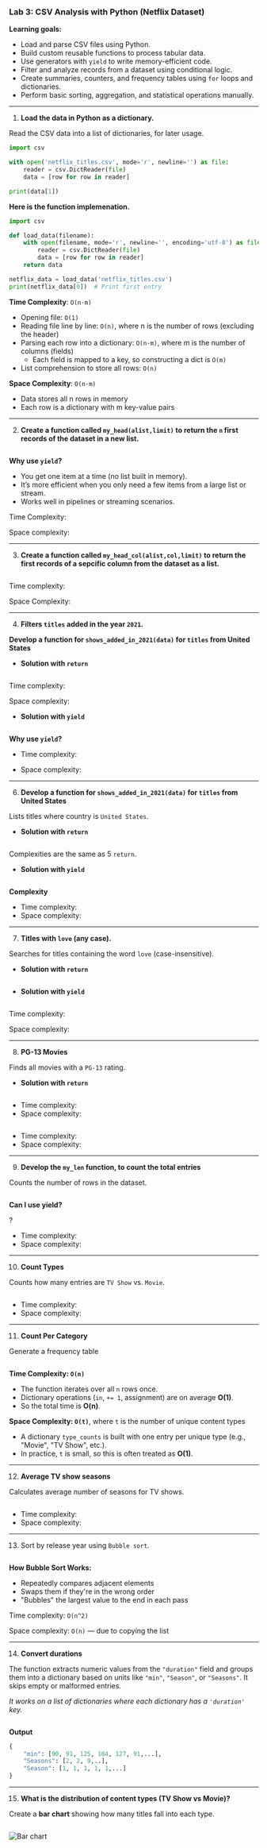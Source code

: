 ### Lab 3: CSV Analysis with Python (Netflix Dataset)

**Learning goals:**

* Load and parse CSV files using Python.
* Build custom reusable functions to process tabular data.
* Use generators with `yield` to write memory-efficient code.
* Filter and analyze records from a dataset using conditional logic.
* Create summaries, counters, and frequency tables using `for` loops and dictionaries.
* Perform basic sorting, aggregation, and statistical operations manually.

---

1. **Load the data in Python as a dictionary.**

Read the CSV data into a list of dictionaries, for later usage.

```python
import csv

with open('netflix_titles.csv', mode='r', newline='') as file:
    reader = csv.DictReader(file)
    data = [row for row in reader]

print(data[1])
```

**Here is the function implemenation.**

```python
import csv

def load_data(filename):
    with open(filename, mode='r', newline='', encoding='utf-8') as file:
        reader = csv.DictReader(file)
        data = [row for row in reader]
    return data

netflix_data = load_data('netflix_titles.csv')
print(netflix_data[0])  # Print first entry
```

**Time Complexity**: `O(n·m)`

- Opening file: `O(1)`
- Reading file line by line: `O(n)`, where n is the number of rows (excluding the header)
- Parsing each row into a dictionary: `O(n·m)`, where m is the number of columns (fields)
  - Each field is mapped to a key, so constructing a dict is `O(m)`
- List comprehension to store all rows: `O(n)`

**Space Complexity**: `O(n·m)`

* Data stores all n rows in memory
* Each row is a dictionary with m key-value pairs

------

2. **Create a function called `my_head(alist,limit)` to return the `n` first records of the dataset in a new list.**

```python

```

**Why use `yield`?**

- You get one item at a time (no list built in memory).
- It’s more efficient when you only need a few items from a large list or stream.
- Works well in pipelines or streaming scenarios.

Time Complexity: 

Space complexity:

---

3. **Create a function called `my_head_col(alist,col,limit)`  to return the first records of a sepcific column from the dataset as a list.**

```python

```

Time complexity: 

Space Complexity: 

---

4. **Filters `titles` added in the year `2021`.**

**Develop a function for `shows_added_in_2021(data)` for `titles` from United States**

* **Solution with `return`**

```python

```

Time complexity:

Space complexity: 

* **Solution with `yield`**

```python

```

**Why use `yield`?**

* Time complexity:

* Space complexity: 

---

6. **Develop a function for `shows_added_in_2021(data)` for `titles` from United States**

Lists titles where country is `United States`.

* **Solution with `return`**

```python

```

Complexities are the same as 5 `return`.

* **Solution with `yield`**

```python

```

**Complexity**

- Time complexity:
- Space complexity: 

---

7. **Titles with `love` (any case).**

Searches for titles containing the word `love` (case-insensitive).

* **Solution with `return`**

```python

```

* **Solution with `yield`**

```python

```

Time complexity:

Space complexity: 

---

8. **PG-13 Movies**

Finds all movies with a `PG-13` rating.

* **Solution with `return`**

```python

```

* Time complexity:
* Space complexity: 

```python

```

- Time complexity:
- Space complexity: 

---

9. **Develop the `my_len` function, to count the total entries**

Counts the number of rows in the dataset.

```python

```

**Can I use yield?**

?

- Time complexity:
- Space complexity: 

---

10. **Count Types**

Counts how many entries are `TV Show` vs. `Movie`.

```python

```

- Time complexity:
- Space complexity: 

------

11. **Count Per Category**

Generate a frequency table

```python

```

**Time Complexity: `O(n)`**

- The function iterates over all `n` rows once.
- Dictionary operations (`in`, `+= 1`, assignment) are on average **O(1)**.
- So the total time is **O(n)**.

**Space Complexity: `O(t)`**, where `t` is the number of unique content types

- A dictionary `type_counts` is built with one entry per unique type (e.g., "Movie", "TV Show", etc.).
- In practice, `t` is small, so this is often treated as **O(1)**.

---

12. **Average TV show seasons**

Calculates average number of seasons for TV shows.

```python

```

- Time complexity:
- Space complexity: 

---

13. Sort by release year using `Bubble sort`.

```python

```

**How Bubble Sort Works:**

- Repeatedly compares adjacent elements
- Swaps them if they're in the wrong order
- "Bubbles" the largest value to the end in each pass

Time complexity: `O(n^2)`

Space complexity: `O(n)` — due to copying the list

---

14. **Convert durations**

The function extracts numeric values from the `"duration"` field and groups them into a dictionary based on units like `"min"`, `"Season"`, or `"Seasons"`. It skips empty or malformed entries.

*It works on a list of dictionaries where each dictionary has a `'duration'` key.*

```python

```

**Output**

```python
{
    "min": [90, 91, 125, 104, 127, 91,...],
    "Seasons": [2, 2, 9,..],
    "Season": [1, 1, 1, 1, 1,...]
}
```

---

15. **What is the distribution of content types (TV Show vs Movie)?**

Create a **bar chart** showing how many titles fall into each type.

```python

```

![Bar chart](bar-chart.png)